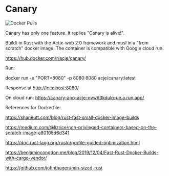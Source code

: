 # Canary

![Docker Pulls](https://img.shields.io/docker/pulls/acje/canary)

Canary has only one feature. It replies "Canary is alive!".

Buildt in Rust with the Actix-web 2.0 framework and musl in a "from scratch" docker image. The container is compatible with Google cloud run.

<https://hub.docker.com/r/acje/canary/>

Run:

docker run -e "PORT=8080" -p 8080:8080 acje/canary:latest

Response at <http://localhost:8080/>

On cloud run:
<https://canary-app-acje-qvw63kdulq-ue.a.run.app/>

References for Dockerfile:

<https://shaneutt.com/blog/rust-fast-small-docker-image-builds>

<https://medium.com/@lizrice/non-privileged-containers-based-on-the-scratch-image-a80105d6d341>

<https://doc.rust-lang.org/rustc/profile-guided-optimization.html>

<https://benjamincongdon.me/blog/2019/12/04/Fast-Rust-Docker-Builds-with-cargo-vendor/>

<https://github.com/johnthagen/min-sized-rust>
